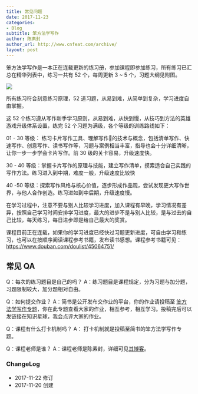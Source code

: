```yaml
---
title: 常见问题
date: 2017-11-23
categories:
- Blog　
subtitle: 笨方法学写作
author: 陈素封
author_url: http://www.cnfeat.com/archive/
layout: post
---
```


笨方法学写作是一本正在连载更新的练习册，参加课程即参加练习，所有练习已汇总在精华列表中，练习一共有 52 个，每周更新 3 ~ 5 个，习题大纲见附图。

![](http://openmindclub.qiniudn.com/omt/6Plate.jpg?imageMogr2/thumbnail/!30p)
 
所有练习符合刻意练习原理，52 道习题，从易到难，从简单到复杂，学习进度自由掌握。

这 52 个练习遵从写作新手学习原则，从易到难，从快到慢，从技巧到方法的英雄游戏升级体系设置，练完 52 个习题为满级，各个等级的训练路线如下：

01 - 30 等级： 练习卡片写作工具、理解写作的技术与概念，包括清单写作、快速写作、创意写作、读书写作等，习题与案例相当丰富，指导也会十分详细清晰，让你一步一步学会卡片写作。前 30 级的关卡容易，升级速度快。

30 - 40 等级：掌握卡片写作的原理与技能，建立写作清单，摸索适合自己实践的写作方法。练习进入到中期，难度一般，升级速度比较快

40 -50 等级：探索写作风格与核心价值，逐步形成作品观，尝试发现更大写作世界，与他人合作创造。练习进如到中后期，升级速度慢。

在学习过程中，注意不要与别人比较学习进度，加入课程有早晚，学习情况有差异，按照自己学习时间安排学习进度，最大的进步不是与别人比较，是与过去的自己比较，每天练习，每日进步即是给自己最大的奖赏。

课程目前正在连载，如果你的学习进度已经快过习题更新进度，可自由学习和练习，也可以在按顺序阅读课程参考书籍，发布读书感想。课程参考书籍可见：https://www.douban.com/doulist/45064751/

## 常见 QA 

Q：每次的练习题目是自己的吗？
A：练习题目是课程规定，分为习题与加分题，习题限制较大，加分题相对自由。

Q：如何提交作业？
A：简书是公开发布交作业的平台，你的作业请投稿至 [笨方法学写作专题](http://www.jianshu.com/c/c6bf78daf570)，你在此专题查看大家的作业，相互参考，相互学习。投稿完后可以发链接在知识星球，我会点评大家的作业。

Q：课程有什么打卡机制吗？ 
A： 打卡机制就是投稿至简书的笨方法学写作专题。

Q：课程老师是谁？
A：课程老师是陈素封，详细可见[其博客](http://www.cnfeat.com/works/)。


### ChangeLog

- 2017-11-22 修订
- 2017-11-20 创建